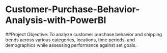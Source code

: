 # Customer-Purchase-Behavior-Analysis-with-PowerBI
##Project Objective:
To analyze customer purchase behavior and shipping trends across various categories, locations, time periods, and demographics while assessing performance against set goals.
